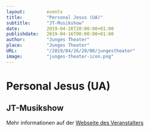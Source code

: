 ```yaml
---
layout:        events
title:         "Personal Jesus (UA)"
subtitle:      "JT-Musikshow"
date:          2019-04-26T20:00:00+01:00
publishdate:   2019-04-16T00:00:00+01:00
author:        "Junges Theater"
place:         "Junges Theater"
URL:           "/2019/04/26/20/00/jungestheater"
image:         "junges-theater-icon.png"
---
```


Personal Jesus (UA)
===========

JT-Musikshow
-----------



Mehr informationen auf der [Webseite des Veranstalters](http://www.junges-theater.de/content/index.php?id=682)
